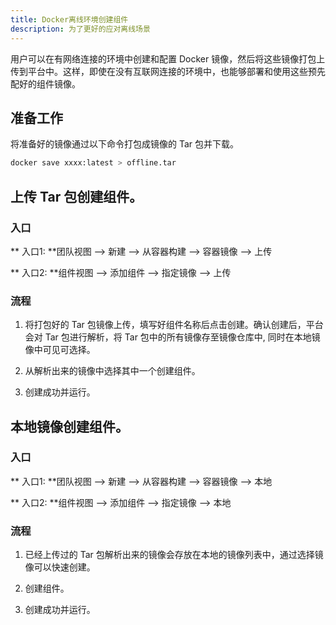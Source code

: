 ```yaml
---
title: Docker离线环境创建组件
description: 为了更好的应对离线场景
---
```


用户可以在有网络连接的环境中创建和配置 Docker 镜像，然后将这些镜像打包上传到平台中。这样，即使在没有互联网连接的环境中，也能够部署和使用这些预先配好的组件镜像。

## 准备工作

将准备好的镜像通过以下命令打包成镜像的 Tar 包并下载。

```bash
docker save xxxx:latest > offline.tar
```

## 上传 Tar 包创建组件。

### 入口

\*\* 入口1: \*\*团队视图 --> 新建 --> 从容器构建 --> 容器镜像 --> 上传

\*\* 入口2: \*\*组件视图 --> 添加组件 --> 指定镜像 --> 上传

### 流程

1. 将打包好的 Tar 包镜像上传，填写好组件名称后点击创建。确认创建后，平台会对 Tar 包进行解析，将 Tar 包中的所有镜像存至镜像仓库中, 同时在本地镜像中可见可选择。

2. 从解析出来的镜像中选择其中一个创建组件。

3. 创建成功并运行。

## 本地镜像创建组件。

### 入口

\*\* 入口1: \*\*团队视图 --> 新建 --> 从容器构建 --> 容器镜像 --> 本地

\*\* 入口2: \*\*组件视图 --> 添加组件 --> 指定镜像 --> 本地

### 流程

1. 已经上传过的 Tar 包解析出来的镜像会存放在本地的镜像列表中，通过选择镜像可以快速创建。

2. 创建组件。

3. 创建成功并运行。
